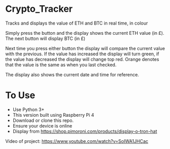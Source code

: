 # Crypto_Tracker
Tracks and displays the value of ETH and BTC in real time, in colour

Simply press the button and the display shows the current ETH value (in £).  The next button will display BTC (in £)

Next time you press either button the display will compare the current value with the previous.  If the value has increased the display will turn green, if the value has decreased the display will change top red.  Orange denotes that the value is the same as when you last checked.

The display also shows the current date and time for reference.

# To Use

- Use Python 3+
- This version built using Raspberry Pi 4
- Download or clone this repo.
- Ensure your device is online
- Display from https://shop.pimoroni.com/products/display-o-tron-hat

Video of project: https://www.youtube.com/watch?v=SoIWA1JHCac

